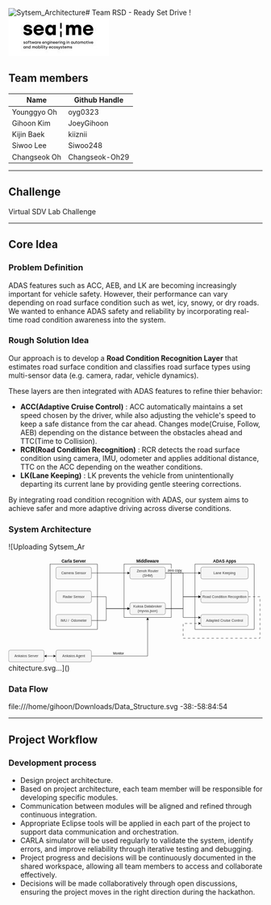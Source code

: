 ![Sytsem_Architecture](https://github.com/user-attachments/assets/0788eb1a-3d6e-4457-b8d1-f3be7b4571ac)# Team RSD - Ready Set Drive !
![SEA:ME](images/seame_oer_logo.jpeg)

## Team members
|Name|Github Handle|
|------|------|
|Younggyo Oh|oyg0323|
|Gihoon Kim| JoeyGihoon|
|Kijin Baek| kiiznii|
|Siwoo Lee|Siwoo248|
|Changseok Oh|Changseok-Oh29|


---
## Challenge
Virtual SDV Lab Challenge

---
## Core Idea
### Problem Definition
ADAS features such as ACC, AEB, and LK are becoming increasingly important for vehicle safety. However, their performance can vary depending on road surface condition such as wet, icy, snowy, or dry roads. We wanted to enhance ADAS safety and reliability by incorporating real-time road condition awareness into the system.

### Rough Solution Idea
Our approach is to develop a **Road Condition Recognition Layer** that estimates road surface condition and classifies road surface types using multi-sensor data (e.g. camera, radar, vehicle dynamics).

These layers are then integrated with ADAS features to refine thier behavior:
- **ACC(Adaptive Cruise Control)** : ACC automatically maintains a set speed chosen by the driver, while also adjusting the vehicle's speed to keep a safe distance from the car ahead. Changes mode(Cruise, Follow, AEB) depending on the distance between the obstacles ahead and TTC(Time to Collision).
- **RCR(Road Condition Recognition)** : RCR detects the road surface condition using camera, IMU, odometer and applies additional distance, TTC on the ACC depending on the weather conditions.
- **LK(Lane Keeping)** : LK prevents the vehicle from unintentionally departing its current lane by providing gentle steering corrections.

By integrating road condition recognition with ADAS, our system aims to achieve safer and more adaptive driving across diverse conditions.

### System Architecture
![Uploading Sytsem_Ar<?xml version="1.0" encoding="UTF-8"?>
<!-- Do not edit this file with editors other than draw.io -->
<!DOCTYPE svg PUBLIC "-//W3C//DTD SVG 1.1//EN" "http://www.w3.org/Graphics/SVG/1.1/DTD/svg11.dtd">
<svg xmlns="http://www.w3.org/2000/svg" style="background: transparent; background-color: transparent; color-scheme: light dark;" xmlns:xlink="http://www.w3.org/1999/xlink" version="1.1" width="859px" height="351px" viewBox="-0.5 -0.5 859 351" content="&lt;mxfile host=&quot;app.diagrams.net&quot; agent=&quot;Mozilla/5.0 (X11; Linux x86_64) AppleWebKit/537.36 (KHTML, like Gecko) Chrome/139.0.0.0 Safari/537.36&quot; version=&quot;28.2.5&quot;&gt;&#10;  &lt;diagram name=&quot;Page-1&quot; id=&quot;brMdIRQfD0eSI7Y_HNgM&quot;&gt;&#10;    &lt;mxGraphModel dx=&quot;1356&quot; dy=&quot;761&quot; grid=&quot;1&quot; gridSize=&quot;10&quot; guides=&quot;1&quot; tooltips=&quot;1&quot; connect=&quot;1&quot; arrows=&quot;1&quot; fold=&quot;1&quot; page=&quot;1&quot; pageScale=&quot;1&quot; pageWidth=&quot;850&quot; pageHeight=&quot;1100&quot; math=&quot;0&quot; shadow=&quot;0&quot;&gt;&#10;      &lt;root&gt;&#10;        &lt;mxCell id=&quot;0&quot; /&gt;&#10;        &lt;mxCell id=&quot;1&quot; parent=&quot;0&quot; /&gt;&#10;        &lt;mxCell id=&quot;gcOnlxUUiXvJfVcplaEF-42&quot; style=&quot;edgeStyle=orthogonalEdgeStyle;rounded=0;orthogonalLoop=1;jettySize=auto;html=1;exitX=1;exitY=0.5;exitDx=0;exitDy=0;entryX=0.5;entryY=1;entryDx=0;entryDy=0;&quot; parent=&quot;1&quot; source=&quot;gcOnlxUUiXvJfVcplaEF-1&quot; target=&quot;gcOnlxUUiXvJfVcplaEF-15&quot; edge=&quot;1&quot;&gt;&#10;          &lt;mxGeometry relative=&quot;1&quot; as=&quot;geometry&quot; /&gt;&#10;        &lt;/mxCell&gt;&#10;        &lt;mxCell id=&quot;gcOnlxUUiXvJfVcplaEF-43&quot; value=&quot;Monitor&quot; style=&quot;edgeLabel;html=1;align=center;verticalAlign=middle;resizable=0;points=[];&quot; parent=&quot;gcOnlxUUiXvJfVcplaEF-42&quot; vertex=&quot;1&quot; connectable=&quot;0&quot;&gt;&#10;          &lt;mxGeometry x=&quot;-0.4562&quot; y=&quot;-2&quot; relative=&quot;1&quot; as=&quot;geometry&quot;&gt;&#10;            &lt;mxPoint x=&quot;3&quot; y=&quot;-12&quot; as=&quot;offset&quot; /&gt;&#10;          &lt;/mxGeometry&gt;&#10;        &lt;/mxCell&gt;&#10;        &lt;mxCell id=&quot;gcOnlxUUiXvJfVcplaEF-1&quot; value=&quot;Ankaios Agent&quot; style=&quot;rounded=1;whiteSpace=wrap;html=1;fillColor=#f5f5f5;fontColor=#333333;strokeColor=#666666;&quot; parent=&quot;1&quot; vertex=&quot;1&quot;&gt;&#10;          &lt;mxGeometry x=&quot;240&quot; y=&quot;440&quot; width=&quot;120&quot; height=&quot;40&quot; as=&quot;geometry&quot; /&gt;&#10;        &lt;/mxCell&gt;&#10;        &lt;mxCell id=&quot;gcOnlxUUiXvJfVcplaEF-3&quot; value=&quot;&quot; style=&quot;edgeStyle=orthogonalEdgeStyle;rounded=0;orthogonalLoop=1;jettySize=auto;html=1;startArrow=classic;startFill=1;&quot; parent=&quot;1&quot; source=&quot;gcOnlxUUiXvJfVcplaEF-2&quot; target=&quot;gcOnlxUUiXvJfVcplaEF-1&quot; edge=&quot;1&quot;&gt;&#10;          &lt;mxGeometry relative=&quot;1&quot; as=&quot;geometry&quot; /&gt;&#10;        &lt;/mxCell&gt;&#10;        &lt;mxCell id=&quot;gcOnlxUUiXvJfVcplaEF-2&quot; value=&quot;Ankaios Server&quot; style=&quot;rounded=1;whiteSpace=wrap;html=1;fillColor=#f5f5f5;fontColor=#333333;strokeColor=#666666;&quot; parent=&quot;1&quot; vertex=&quot;1&quot;&gt;&#10;          &lt;mxGeometry x=&quot;80&quot; y=&quot;440&quot; width=&quot;120&quot; height=&quot;40&quot; as=&quot;geometry&quot; /&gt;&#10;        &lt;/mxCell&gt;&#10;        &lt;mxCell id=&quot;gcOnlxUUiXvJfVcplaEF-15&quot; value=&quot;&quot; style=&quot;rounded=0;whiteSpace=wrap;html=1;fillColor=none;&quot; parent=&quot;1&quot; vertex=&quot;1&quot;&gt;&#10;          &lt;mxGeometry x=&quot;470&quot; y=&quot;150&quot; width=&quot;160&quot; height=&quot;180&quot; as=&quot;geometry&quot; /&gt;&#10;        &lt;/mxCell&gt;&#10;        &lt;mxCell id=&quot;gcOnlxUUiXvJfVcplaEF-17&quot; value=&quot;&quot; style=&quot;edgeStyle=orthogonalEdgeStyle;rounded=0;orthogonalLoop=1;jettySize=auto;html=1;&quot; parent=&quot;1&quot; source=&quot;gcOnlxUUiXvJfVcplaEF-5&quot; target=&quot;gcOnlxUUiXvJfVcplaEF-12&quot; edge=&quot;1&quot;&gt;&#10;          &lt;mxGeometry relative=&quot;1&quot; as=&quot;geometry&quot; /&gt;&#10;        &lt;/mxCell&gt;&#10;        &lt;mxCell id=&quot;gcOnlxUUiXvJfVcplaEF-8&quot; value=&quot;&amp;lt;font style=&amp;quot;font-size: 14px;&amp;quot;&amp;gt;&amp;lt;b&amp;gt;Carla Server&amp;lt;/b&amp;gt;&amp;lt;/font&amp;gt;&quot; style=&quot;text;html=1;align=center;verticalAlign=middle;whiteSpace=wrap;rounded=0;container=0;&quot; parent=&quot;1&quot; vertex=&quot;1&quot;&gt;&#10;          &lt;mxGeometry x=&quot;220&quot; y=&quot;130&quot; width=&quot;160&quot; height=&quot;20&quot; as=&quot;geometry&quot; /&gt;&#10;        &lt;/mxCell&gt;&#10;        &lt;mxCell id=&quot;gcOnlxUUiXvJfVcplaEF-7&quot; value=&quot;&quot; style=&quot;rounded=0;whiteSpace=wrap;html=1;fillColor=none;&quot; parent=&quot;1&quot; vertex=&quot;1&quot;&gt;&#10;          &lt;mxGeometry x=&quot;220&quot; y=&quot;150&quot; width=&quot;160&quot; height=&quot;220&quot; as=&quot;geometry&quot; /&gt;&#10;        &lt;/mxCell&gt;&#10;        &lt;mxCell id=&quot;gcOnlxUUiXvJfVcplaEF-29&quot; value=&quot;&quot; style=&quot;edgeStyle=orthogonalEdgeStyle;rounded=0;orthogonalLoop=1;jettySize=auto;html=1;&quot; parent=&quot;1&quot; source=&quot;gcOnlxUUiXvJfVcplaEF-4&quot; target=&quot;gcOnlxUUiXvJfVcplaEF-13&quot; edge=&quot;1&quot;&gt;&#10;          &lt;mxGeometry relative=&quot;1&quot; as=&quot;geometry&quot;&gt;&#10;            &lt;Array as=&quot;points&quot;&gt;&#10;              &lt;mxPoint x=&quot;410&quot; y=&quot;260&quot; /&gt;&#10;              &lt;mxPoint x=&quot;410&quot; y=&quot;300&quot; /&gt;&#10;            &lt;/Array&gt;&#10;          &lt;/mxGeometry&gt;&#10;        &lt;/mxCell&gt;&#10;        &lt;mxCell id=&quot;gcOnlxUUiXvJfVcplaEF-4&quot; value=&quot;Radar Sensor&quot; style=&quot;rounded=1;whiteSpace=wrap;html=1;container=0;fillColor=#f5f5f5;fontColor=#333333;strokeColor=#666666;&quot; parent=&quot;1&quot; vertex=&quot;1&quot;&gt;&#10;          &lt;mxGeometry x=&quot;240&quot; y=&quot;240&quot; width=&quot;120&quot; height=&quot;40&quot; as=&quot;geometry&quot; /&gt;&#10;        &lt;/mxCell&gt;&#10;        &lt;mxCell id=&quot;gcOnlxUUiXvJfVcplaEF-5&quot; value=&quot;Camera Sensor&quot; style=&quot;rounded=1;whiteSpace=wrap;html=1;container=0;fillColor=#f5f5f5;fontColor=#333333;strokeColor=#666666;&quot; parent=&quot;1&quot; vertex=&quot;1&quot;&gt;&#10;          &lt;mxGeometry x=&quot;240&quot; y=&quot;160&quot; width=&quot;120&quot; height=&quot;40&quot; as=&quot;geometry&quot; /&gt;&#10;        &lt;/mxCell&gt;&#10;        &lt;mxCell id=&quot;gcOnlxUUiXvJfVcplaEF-28&quot; style=&quot;edgeStyle=orthogonalEdgeStyle;rounded=0;orthogonalLoop=1;jettySize=auto;html=1;exitX=1;exitY=0.5;exitDx=0;exitDy=0;entryX=0;entryY=0.5;entryDx=0;entryDy=0;&quot; parent=&quot;1&quot; source=&quot;gcOnlxUUiXvJfVcplaEF-6&quot; target=&quot;gcOnlxUUiXvJfVcplaEF-13&quot; edge=&quot;1&quot;&gt;&#10;          &lt;mxGeometry relative=&quot;1&quot; as=&quot;geometry&quot;&gt;&#10;            &lt;Array as=&quot;points&quot;&gt;&#10;              &lt;mxPoint x=&quot;410&quot; y=&quot;340&quot; /&gt;&#10;              &lt;mxPoint x=&quot;410&quot; y=&quot;300&quot; /&gt;&#10;            &lt;/Array&gt;&#10;          &lt;/mxGeometry&gt;&#10;        &lt;/mxCell&gt;&#10;        &lt;mxCell id=&quot;gcOnlxUUiXvJfVcplaEF-6&quot; value=&quot;IMU /&amp;amp;nbsp; Odometer&quot; style=&quot;rounded=1;whiteSpace=wrap;html=1;container=0;fillColor=#f5f5f5;fontColor=#333333;strokeColor=#666666;&quot; parent=&quot;1&quot; vertex=&quot;1&quot;&gt;&#10;          &lt;mxGeometry x=&quot;240&quot; y=&quot;320&quot; width=&quot;120&quot; height=&quot;40&quot; as=&quot;geometry&quot; /&gt;&#10;        &lt;/mxCell&gt;&#10;        &lt;mxCell id=&quot;gcOnlxUUiXvJfVcplaEF-35&quot; style=&quot;edgeStyle=orthogonalEdgeStyle;rounded=0;orthogonalLoop=1;jettySize=auto;html=1;entryX=0;entryY=0.5;entryDx=0;entryDy=0;&quot; parent=&quot;1&quot; source=&quot;gcOnlxUUiXvJfVcplaEF-12&quot; target=&quot;gcOnlxUUiXvJfVcplaEF-33&quot; edge=&quot;1&quot;&gt;&#10;          &lt;mxGeometry relative=&quot;1&quot; as=&quot;geometry&quot; /&gt;&#10;        &lt;/mxCell&gt;&#10;        &lt;mxCell id=&quot;gcOnlxUUiXvJfVcplaEF-36&quot; style=&quot;edgeStyle=orthogonalEdgeStyle;rounded=0;orthogonalLoop=1;jettySize=auto;html=1;exitX=1;exitY=0.5;exitDx=0;exitDy=0;entryX=0;entryY=0.5;entryDx=0;entryDy=0;&quot; parent=&quot;1&quot; source=&quot;gcOnlxUUiXvJfVcplaEF-12&quot; target=&quot;gcOnlxUUiXvJfVcplaEF-34&quot; edge=&quot;1&quot;&gt;&#10;          &lt;mxGeometry relative=&quot;1&quot; as=&quot;geometry&quot; /&gt;&#10;        &lt;/mxCell&gt;&#10;        &lt;mxCell id=&quot;gcOnlxUUiXvJfVcplaEF-39&quot; value=&quot;zero copy&quot; style=&quot;edgeLabel;html=1;align=center;verticalAlign=middle;resizable=0;points=[];&quot; parent=&quot;gcOnlxUUiXvJfVcplaEF-36&quot; vertex=&quot;1&quot; connectable=&quot;0&quot;&gt;&#10;          &lt;mxGeometry x=&quot;-0.55&quot; relative=&quot;1&quot; as=&quot;geometry&quot;&gt;&#10;            &lt;mxPoint x=&quot;-15&quot; y=&quot;-10&quot; as=&quot;offset&quot; /&gt;&#10;          &lt;/mxGeometry&gt;&#10;        &lt;/mxCell&gt;&#10;        &lt;mxCell id=&quot;gcOnlxUUiXvJfVcplaEF-12&quot; value=&quot;Zenoh Router&amp;lt;div&amp;gt;(SHM)&amp;lt;/div&amp;gt;&quot; style=&quot;rounded=1;whiteSpace=wrap;html=1;container=0;fillColor=#f5f5f5;fontColor=#333333;strokeColor=#666666;&quot; parent=&quot;1&quot; vertex=&quot;1&quot;&gt;&#10;          &lt;mxGeometry x=&quot;490&quot; y=&quot;160&quot; width=&quot;120&quot; height=&quot;40&quot; as=&quot;geometry&quot; /&gt;&#10;        &lt;/mxCell&gt;&#10;        &lt;mxCell id=&quot;gcOnlxUUiXvJfVcplaEF-37&quot; style=&quot;edgeStyle=orthogonalEdgeStyle;rounded=0;orthogonalLoop=1;jettySize=auto;html=1;exitX=1;exitY=0.5;exitDx=0;exitDy=0;&quot; parent=&quot;1&quot; source=&quot;gcOnlxUUiXvJfVcplaEF-13&quot; edge=&quot;1&quot;&gt;&#10;          &lt;mxGeometry relative=&quot;1&quot; as=&quot;geometry&quot;&gt;&#10;            &lt;mxPoint x=&quot;730&quot; y=&quot;330&quot; as=&quot;targetPoint&quot; /&gt;&#10;            &lt;Array as=&quot;points&quot;&gt;&#10;              &lt;mxPoint x=&quot;670&quot; y=&quot;300&quot; /&gt;&#10;              &lt;mxPoint x=&quot;670&quot; y=&quot;330&quot; /&gt;&#10;              &lt;mxPoint x=&quot;730&quot; y=&quot;330&quot; /&gt;&#10;            &lt;/Array&gt;&#10;          &lt;/mxGeometry&gt;&#10;        &lt;/mxCell&gt;&#10;        &lt;mxCell id=&quot;gcOnlxUUiXvJfVcplaEF-38&quot; style=&quot;edgeStyle=orthogonalEdgeStyle;rounded=0;orthogonalLoop=1;jettySize=auto;html=1;exitX=1;exitY=0.5;exitDx=0;exitDy=0;entryX=0;entryY=0.5;entryDx=0;entryDy=0;&quot; parent=&quot;1&quot; source=&quot;gcOnlxUUiXvJfVcplaEF-13&quot; target=&quot;gcOnlxUUiXvJfVcplaEF-34&quot; edge=&quot;1&quot;&gt;&#10;          &lt;mxGeometry relative=&quot;1&quot; as=&quot;geometry&quot; /&gt;&#10;        &lt;/mxCell&gt;&#10;        &lt;mxCell id=&quot;gcOnlxUUiXvJfVcplaEF-13&quot; value=&quot;Kuksa Databroker&amp;lt;div&amp;gt;(myvss.json)&amp;lt;/div&amp;gt;&quot; style=&quot;rounded=1;whiteSpace=wrap;html=1;container=0;fillColor=#f5f5f5;fontColor=#333333;strokeColor=#666666;&quot; parent=&quot;1&quot; vertex=&quot;1&quot;&gt;&#10;          &lt;mxGeometry x=&quot;490&quot; y=&quot;280&quot; width=&quot;120&quot; height=&quot;40&quot; as=&quot;geometry&quot; /&gt;&#10;        &lt;/mxCell&gt;&#10;        &lt;mxCell id=&quot;gcOnlxUUiXvJfVcplaEF-16&quot; value=&quot;&amp;lt;font style=&amp;quot;font-size: 14px;&amp;quot;&amp;gt;&amp;lt;b&amp;gt;Middleware&amp;lt;/b&amp;gt;&amp;lt;/font&amp;gt;&quot; style=&quot;text;html=1;align=center;verticalAlign=middle;whiteSpace=wrap;rounded=0;container=0;&quot; parent=&quot;1&quot; vertex=&quot;1&quot;&gt;&#10;          &lt;mxGeometry x=&quot;470&quot; y=&quot;130&quot; width=&quot;160&quot; height=&quot;20&quot; as=&quot;geometry&quot; /&gt;&#10;        &lt;/mxCell&gt;&#10;        &lt;mxCell id=&quot;gcOnlxUUiXvJfVcplaEF-31&quot; value=&quot;Adapted Cruise Control&quot; style=&quot;rounded=1;whiteSpace=wrap;html=1;container=0;fillColor=#f5f5f5;fontColor=#333333;strokeColor=#666666;&quot; parent=&quot;1&quot; vertex=&quot;1&quot;&gt;&#10;          &lt;mxGeometry x=&quot;730&quot; y=&quot;320&quot; width=&quot;160&quot; height=&quot;40&quot; as=&quot;geometry&quot; /&gt;&#10;        &lt;/mxCell&gt;&#10;        &lt;mxCell id=&quot;gcOnlxUUiXvJfVcplaEF-33&quot; value=&quot;Lane Keeping&quot; style=&quot;rounded=1;whiteSpace=wrap;html=1;container=0;fillColor=#f5f5f5;fontColor=#333333;strokeColor=#666666;&quot; parent=&quot;1&quot; vertex=&quot;1&quot;&gt;&#10;          &lt;mxGeometry x=&quot;730&quot; y=&quot;160&quot; width=&quot;160&quot; height=&quot;40&quot; as=&quot;geometry&quot; /&gt;&#10;        &lt;/mxCell&gt;&#10;        &lt;mxCell id=&quot;gcOnlxUUiXvJfVcplaEF-48&quot; style=&quot;edgeStyle=orthogonalEdgeStyle;rounded=0;orthogonalLoop=1;jettySize=auto;html=1;exitX=1;exitY=0.5;exitDx=0;exitDy=0;entryX=0;entryY=0.75;entryDx=0;entryDy=0;dashed=1;dashPattern=8 8;&quot; parent=&quot;1&quot; source=&quot;gcOnlxUUiXvJfVcplaEF-34&quot; target=&quot;gcOnlxUUiXvJfVcplaEF-31&quot; edge=&quot;1&quot;&gt;&#10;          &lt;mxGeometry relative=&quot;1&quot; as=&quot;geometry&quot;&gt;&#10;            &lt;Array as=&quot;points&quot;&gt;&#10;              &lt;mxPoint x=&quot;930&quot; y=&quot;260&quot; /&gt;&#10;              &lt;mxPoint x=&quot;930&quot; y=&quot;400&quot; /&gt;&#10;              &lt;mxPoint x=&quot;670&quot; y=&quot;400&quot; /&gt;&#10;              &lt;mxPoint x=&quot;670&quot; y=&quot;350&quot; /&gt;&#10;            &lt;/Array&gt;&#10;          &lt;/mxGeometry&gt;&#10;        &lt;/mxCell&gt;&#10;        &lt;mxCell id=&quot;gcOnlxUUiXvJfVcplaEF-34&quot; value=&quot;Road Condition Recognition&quot; style=&quot;rounded=1;whiteSpace=wrap;html=1;container=0;fillColor=#f5f5f5;fontColor=#333333;strokeColor=#666666;&quot; parent=&quot;1&quot; vertex=&quot;1&quot;&gt;&#10;          &lt;mxGeometry x=&quot;730&quot; y=&quot;240&quot; width=&quot;160&quot; height=&quot;40&quot; as=&quot;geometry&quot; /&gt;&#10;        &lt;/mxCell&gt;&#10;        &lt;mxCell id=&quot;gcOnlxUUiXvJfVcplaEF-44&quot; value=&quot;&quot; style=&quot;rounded=0;whiteSpace=wrap;html=1;fillColor=none;&quot; parent=&quot;1&quot; vertex=&quot;1&quot;&gt;&#10;          &lt;mxGeometry x=&quot;710&quot; y=&quot;150&quot; width=&quot;200&quot; height=&quot;220&quot; as=&quot;geometry&quot; /&gt;&#10;        &lt;/mxCell&gt;&#10;        &lt;mxCell id=&quot;gcOnlxUUiXvJfVcplaEF-45&quot; value=&quot;&amp;lt;font style=&amp;quot;font-size: 14px;&amp;quot;&amp;gt;&amp;lt;b&amp;gt;ADAS Apps&amp;lt;/b&amp;gt;&amp;lt;/font&amp;gt;&quot; style=&quot;text;html=1;align=center;verticalAlign=middle;whiteSpace=wrap;rounded=0;container=0;&quot; parent=&quot;1&quot; vertex=&quot;1&quot;&gt;&#10;          &lt;mxGeometry x=&quot;710&quot; y=&quot;130&quot; width=&quot;200&quot; height=&quot;20&quot; as=&quot;geometry&quot; /&gt;&#10;        &lt;/mxCell&gt;&#10;      &lt;/root&gt;&#10;    &lt;/mxGraphModel&gt;&#10;  &lt;/diagram&gt;&#10;&lt;/mxfile&gt;&#10;"><defs/><g><g data-cell-id="0"><g data-cell-id="1"><g data-cell-id="gcOnlxUUiXvJfVcplaEF-42"><g><path d="M 280 330 L 470 330 L 470 206.37" fill="none" stroke="#000000" stroke-miterlimit="10" pointer-events="stroke" style="stroke: light-dark(rgb(0, 0, 0), rgb(255, 255, 255));"/><path d="M 470 201.12 L 473.5 208.12 L 470 206.37 L 466.5 208.12 Z" fill="#000000" stroke="#000000" stroke-miterlimit="10" pointer-events="all" style="fill: light-dark(rgb(0, 0, 0), rgb(255, 255, 255)); stroke: light-dark(rgb(0, 0, 0), rgb(255, 255, 255));"/></g><g data-cell-id="gcOnlxUUiXvJfVcplaEF-43"><g><g><switch><foreignObject style="overflow: visible; text-align: left;" pointer-events="none" width="100%" height="100%" requiredFeatures="http://www.w3.org/TR/SVG11/feature#Extensibility"><div xmlns="http://www.w3.org/1999/xhtml" style="display: flex; align-items: unsafe center; justify-content: unsafe center; width: 1px; height: 1px; padding-top: 321px; margin-left: 371px;"><div style="box-sizing: border-box; font-size: 0; text-align: center; color: #000000; background-color: #ffffff; "><div style="display: inline-block; font-size: 11px; font-family: Helvetica; color: light-dark(#000000, #ffffff); line-height: 1.2; pointer-events: all; background-color: light-dark(#ffffff, var(--ge-dark-color, #121212)); white-space: nowrap; ">Monitor</div></div></div></foreignObject><text x="371" y="324" fill="light-dark(#000000, #ffffff)" font-family="Helvetica" font-size="11px" text-anchor="middle">Monitor</text></switch></g></g></g></g><g data-cell-id="gcOnlxUUiXvJfVcplaEF-1"><g><rect x="160" y="310" width="120" height="40" rx="6" ry="6" fill="#f5f5f5" stroke="#666666" pointer-events="all" style="fill: light-dark(rgb(245, 245, 245), rgb(26, 26, 26)); stroke: light-dark(rgb(102, 102, 102), rgb(149, 149, 149));"/></g><g><g><switch><foreignObject style="overflow: visible; text-align: left;" pointer-events="none" width="100%" height="100%" requiredFeatures="http://www.w3.org/TR/SVG11/feature#Extensibility"><div xmlns="http://www.w3.org/1999/xhtml" style="display: flex; align-items: unsafe center; justify-content: unsafe center; width: 118px; height: 1px; padding-top: 330px; margin-left: 161px;"><div style="box-sizing: border-box; font-size: 0; text-align: center; color: #333333; "><div style="display: inline-block; font-size: 12px; font-family: Helvetica; color: light-dark(#333333, #c1c1c1); line-height: 1.2; pointer-events: all; white-space: normal; word-wrap: normal; ">Ankaios Agent</div></div></div></foreignObject><text x="220" y="334" fill="#333333" font-family="Helvetica" font-size="12px" text-anchor="middle">Ankaios Agent</text></switch></g></g></g><g data-cell-id="gcOnlxUUiXvJfVcplaEF-3"><g><path d="M 126.37 330 L 153.63 330" fill="none" stroke="#000000" stroke-miterlimit="10" pointer-events="stroke" style="stroke: light-dark(rgb(0, 0, 0), rgb(255, 255, 255));"/><path d="M 121.12 330 L 128.12 326.5 L 126.37 330 L 128.12 333.5 Z" fill="#000000" stroke="#000000" stroke-miterlimit="10" pointer-events="all" style="fill: light-dark(rgb(0, 0, 0), rgb(255, 255, 255)); stroke: light-dark(rgb(0, 0, 0), rgb(255, 255, 255));"/><path d="M 158.88 330 L 151.88 333.5 L 153.63 330 L 151.88 326.5 Z" fill="#000000" stroke="#000000" stroke-miterlimit="10" pointer-events="all" style="fill: light-dark(rgb(0, 0, 0), rgb(255, 255, 255)); stroke: light-dark(rgb(0, 0, 0), rgb(255, 255, 255));"/></g></g><g data-cell-id="gcOnlxUUiXvJfVcplaEF-2"><g><rect x="0" y="310" width="120" height="40" rx="6" ry="6" fill="#f5f5f5" stroke="#666666" pointer-events="all" style="fill: light-dark(rgb(245, 245, 245), rgb(26, 26, 26)); stroke: light-dark(rgb(102, 102, 102), rgb(149, 149, 149));"/></g><g><g><switch><foreignObject style="overflow: visible; text-align: left;" pointer-events="none" width="100%" height="100%" requiredFeatures="http://www.w3.org/TR/SVG11/feature#Extensibility"><div xmlns="http://www.w3.org/1999/xhtml" style="display: flex; align-items: unsafe center; justify-content: unsafe center; width: 118px; height: 1px; padding-top: 330px; margin-left: 1px;"><div style="box-sizing: border-box; font-size: 0; text-align: center; color: #333333; "><div style="display: inline-block; font-size: 12px; font-family: Helvetica; color: light-dark(#333333, #c1c1c1); line-height: 1.2; pointer-events: all; white-space: normal; word-wrap: normal; ">Ankaios Server</div></div></div></foreignObject><text x="60" y="334" fill="#333333" font-family="Helvetica" font-size="12px" text-anchor="middle">Ankaios Server</text></switch></g></g></g><g data-cell-id="gcOnlxUUiXvJfVcplaEF-15"><g><rect x="390" y="20" width="160" height="180" fill="none" stroke="#000000" pointer-events="all" style="stroke: light-dark(rgb(0, 0, 0), rgb(255, 255, 255));"/></g></g><g data-cell-id="gcOnlxUUiXvJfVcplaEF-17"><g><path d="M 280 50 L 403.63 50" fill="none" stroke="#000000" stroke-miterlimit="10" pointer-events="stroke" style="stroke: light-dark(rgb(0, 0, 0), rgb(255, 255, 255));"/><path d="M 408.88 50 L 401.88 53.5 L 403.63 50 L 401.88 46.5 Z" fill="#000000" stroke="#000000" stroke-miterlimit="10" pointer-events="all" style="fill: light-dark(rgb(0, 0, 0), rgb(255, 255, 255)); stroke: light-dark(rgb(0, 0, 0), rgb(255, 255, 255));"/></g></g><g data-cell-id="gcOnlxUUiXvJfVcplaEF-8"><g><rect x="140" y="0" width="160" height="20" fill="none" stroke="none" pointer-events="all"/></g><g><g><switch><foreignObject style="overflow: visible; text-align: left;" pointer-events="none" width="100%" height="100%" requiredFeatures="http://www.w3.org/TR/SVG11/feature#Extensibility"><div xmlns="http://www.w3.org/1999/xhtml" style="display: flex; align-items: unsafe center; justify-content: unsafe center; width: 158px; height: 1px; padding-top: 10px; margin-left: 141px;"><div style="box-sizing: border-box; font-size: 0; text-align: center; color: #000000; "><div style="display: inline-block; font-size: 12px; font-family: Helvetica; color: light-dark(#000000, #ffffff); line-height: 1.2; pointer-events: all; white-space: normal; word-wrap: normal; "><font style="font-size: 14px;"><b>Carla Server</b></font></div></div></div></foreignObject><text x="220" y="14" fill="light-dark(#000000, #ffffff)" font-family="Helvetica" font-size="12px" text-anchor="middle">Carla Server</text></switch></g></g></g><g data-cell-id="gcOnlxUUiXvJfVcplaEF-7"><g><rect x="140" y="20" width="160" height="220" fill="none" stroke="#000000" pointer-events="all" style="stroke: light-dark(rgb(0, 0, 0), rgb(255, 255, 255));"/></g></g><g data-cell-id="gcOnlxUUiXvJfVcplaEF-29"><g><path d="M 280 130 L 330 130 L 330 170 L 403.63 170" fill="none" stroke="#000000" stroke-miterlimit="10" pointer-events="stroke" style="stroke: light-dark(rgb(0, 0, 0), rgb(255, 255, 255));"/><path d="M 408.88 170 L 401.88 173.5 L 403.63 170 L 401.88 166.5 Z" fill="#000000" stroke="#000000" stroke-miterlimit="10" pointer-events="all" style="fill: light-dark(rgb(0, 0, 0), rgb(255, 255, 255)); stroke: light-dark(rgb(0, 0, 0), rgb(255, 255, 255));"/></g></g><g data-cell-id="gcOnlxUUiXvJfVcplaEF-4"><g><rect x="160" y="110" width="120" height="40" rx="6" ry="6" fill="#f5f5f5" stroke="#666666" pointer-events="all" style="fill: light-dark(rgb(245, 245, 245), rgb(26, 26, 26)); stroke: light-dark(rgb(102, 102, 102), rgb(149, 149, 149));"/></g><g><g><switch><foreignObject style="overflow: visible; text-align: left;" pointer-events="none" width="100%" height="100%" requiredFeatures="http://www.w3.org/TR/SVG11/feature#Extensibility"><div xmlns="http://www.w3.org/1999/xhtml" style="display: flex; align-items: unsafe center; justify-content: unsafe center; width: 118px; height: 1px; padding-top: 130px; margin-left: 161px;"><div style="box-sizing: border-box; font-size: 0; text-align: center; color: #333333; "><div style="display: inline-block; font-size: 12px; font-family: Helvetica; color: light-dark(#333333, #c1c1c1); line-height: 1.2; pointer-events: all; white-space: normal; word-wrap: normal; ">Radar Sensor</div></div></div></foreignObject><text x="220" y="134" fill="#333333" font-family="Helvetica" font-size="12px" text-anchor="middle">Radar Sensor</text></switch></g></g></g><g data-cell-id="gcOnlxUUiXvJfVcplaEF-5"><g><rect x="160" y="30" width="120" height="40" rx="6" ry="6" fill="#f5f5f5" stroke="#666666" pointer-events="all" style="fill: light-dark(rgb(245, 245, 245), rgb(26, 26, 26)); stroke: light-dark(rgb(102, 102, 102), rgb(149, 149, 149));"/></g><g><g><switch><foreignObject style="overflow: visible; text-align: left;" pointer-events="none" width="100%" height="100%" requiredFeatures="http://www.w3.org/TR/SVG11/feature#Extensibility"><div xmlns="http://www.w3.org/1999/xhtml" style="display: flex; align-items: unsafe center; justify-content: unsafe center; width: 118px; height: 1px; padding-top: 50px; margin-left: 161px;"><div style="box-sizing: border-box; font-size: 0; text-align: center; color: #333333; "><div style="display: inline-block; font-size: 12px; font-family: Helvetica; color: light-dark(#333333, #c1c1c1); line-height: 1.2; pointer-events: all; white-space: normal; word-wrap: normal; ">Camera Sensor</div></div></div></foreignObject><text x="220" y="54" fill="#333333" font-family="Helvetica" font-size="12px" text-anchor="middle">Camera Sensor</text></switch></g></g></g><g data-cell-id="gcOnlxUUiXvJfVcplaEF-28"><g><path d="M 280 210 L 330 210 L 330 170 L 403.63 170" fill="none" stroke="#000000" stroke-miterlimit="10" pointer-events="stroke" style="stroke: light-dark(rgb(0, 0, 0), rgb(255, 255, 255));"/><path d="M 408.88 170 L 401.88 173.5 L 403.63 170 L 401.88 166.5 Z" fill="#000000" stroke="#000000" stroke-miterlimit="10" pointer-events="all" style="fill: light-dark(rgb(0, 0, 0), rgb(255, 255, 255)); stroke: light-dark(rgb(0, 0, 0), rgb(255, 255, 255));"/></g></g><g data-cell-id="gcOnlxUUiXvJfVcplaEF-6"><g><rect x="160" y="190" width="120" height="40" rx="6" ry="6" fill="#f5f5f5" stroke="#666666" pointer-events="all" style="fill: light-dark(rgb(245, 245, 245), rgb(26, 26, 26)); stroke: light-dark(rgb(102, 102, 102), rgb(149, 149, 149));"/></g><g><g><switch><foreignObject style="overflow: visible; text-align: left;" pointer-events="none" width="100%" height="100%" requiredFeatures="http://www.w3.org/TR/SVG11/feature#Extensibility"><div xmlns="http://www.w3.org/1999/xhtml" style="display: flex; align-items: unsafe center; justify-content: unsafe center; width: 118px; height: 1px; padding-top: 210px; margin-left: 161px;"><div style="box-sizing: border-box; font-size: 0; text-align: center; color: #333333; "><div style="display: inline-block; font-size: 12px; font-family: Helvetica; color: light-dark(#333333, #c1c1c1); line-height: 1.2; pointer-events: all; white-space: normal; word-wrap: normal; ">IMU /  Odometer</div></div></div></foreignObject><text x="220" y="214" fill="#333333" font-family="Helvetica" font-size="12px" text-anchor="middle">IMU /  Odometer</text></switch></g></g></g><g data-cell-id="gcOnlxUUiXvJfVcplaEF-35"><g><path d="M 530 50 L 643.63 50" fill="none" stroke="#000000" stroke-miterlimit="10" pointer-events="stroke" style="stroke: light-dark(rgb(0, 0, 0), rgb(255, 255, 255));"/><path d="M 648.88 50 L 641.88 53.5 L 643.63 50 L 641.88 46.5 Z" fill="#000000" stroke="#000000" stroke-miterlimit="10" pointer-events="all" style="fill: light-dark(rgb(0, 0, 0), rgb(255, 255, 255)); stroke: light-dark(rgb(0, 0, 0), rgb(255, 255, 255));"/></g></g><g data-cell-id="gcOnlxUUiXvJfVcplaEF-36"><g><path d="M 530 50 L 590 50 L 590 130 L 643.63 130" fill="none" stroke="#000000" stroke-miterlimit="10" pointer-events="stroke" style="stroke: light-dark(rgb(0, 0, 0), rgb(255, 255, 255));"/><path d="M 648.88 130 L 641.88 133.5 L 643.63 130 L 641.88 126.5 Z" fill="#000000" stroke="#000000" stroke-miterlimit="10" pointer-events="all" style="fill: light-dark(rgb(0, 0, 0), rgb(255, 255, 255)); stroke: light-dark(rgb(0, 0, 0), rgb(255, 255, 255));"/></g><g data-cell-id="gcOnlxUUiXvJfVcplaEF-39"><g><g><switch><foreignObject style="overflow: visible; text-align: left;" pointer-events="none" width="100%" height="100%" requiredFeatures="http://www.w3.org/TR/SVG11/feature#Extensibility"><div xmlns="http://www.w3.org/1999/xhtml" style="display: flex; align-items: unsafe center; justify-content: unsafe center; width: 1px; height: 1px; padding-top: 41px; margin-left: 561px;"><div style="box-sizing: border-box; font-size: 0; text-align: center; color: #000000; background-color: #ffffff; "><div style="display: inline-block; font-size: 11px; font-family: Helvetica; color: light-dark(#000000, #ffffff); line-height: 1.2; pointer-events: all; background-color: light-dark(#ffffff, var(--ge-dark-color, #121212)); white-space: nowrap; ">zero copy</div></div></div></foreignObject><text x="561" y="44" fill="light-dark(#000000, #ffffff)" font-family="Helvetica" font-size="11px" text-anchor="middle">zero copy</text></switch></g></g></g></g><g data-cell-id="gcOnlxUUiXvJfVcplaEF-12"><g><rect x="410" y="30" width="120" height="40" rx="6" ry="6" fill="#f5f5f5" stroke="#666666" pointer-events="all" style="fill: light-dark(rgb(245, 245, 245), rgb(26, 26, 26)); stroke: light-dark(rgb(102, 102, 102), rgb(149, 149, 149));"/></g><g><g><switch><foreignObject style="overflow: visible; text-align: left;" pointer-events="none" width="100%" height="100%" requiredFeatures="http://www.w3.org/TR/SVG11/feature#Extensibility"><div xmlns="http://www.w3.org/1999/xhtml" style="display: flex; align-items: unsafe center; justify-content: unsafe center; width: 118px; height: 1px; padding-top: 50px; margin-left: 411px;"><div style="box-sizing: border-box; font-size: 0; text-align: center; color: #333333; "><div style="display: inline-block; font-size: 12px; font-family: Helvetica; color: light-dark(#333333, #c1c1c1); line-height: 1.2; pointer-events: all; white-space: normal; word-wrap: normal; ">Zenoh Router<div>(SHM)</div></div></div></div></foreignObject><text x="470" y="54" fill="#333333" font-family="Helvetica" font-size="12px" text-anchor="middle">Zenoh Router...</text></switch></g></g></g><g data-cell-id="gcOnlxUUiXvJfVcplaEF-37"><g><path d="M 530 170 L 590 170 L 590 200 L 643.63 200" fill="none" stroke="#000000" stroke-miterlimit="10" pointer-events="stroke" style="stroke: light-dark(rgb(0, 0, 0), rgb(255, 255, 255));"/><path d="M 648.88 200 L 641.88 203.5 L 643.63 200 L 641.88 196.5 Z" fill="#000000" stroke="#000000" stroke-miterlimit="10" pointer-events="all" style="fill: light-dark(rgb(0, 0, 0), rgb(255, 255, 255)); stroke: light-dark(rgb(0, 0, 0), rgb(255, 255, 255));"/></g></g><g data-cell-id="gcOnlxUUiXvJfVcplaEF-38"><g><path d="M 530 170 L 590 170 L 590 130 L 643.63 130" fill="none" stroke="#000000" stroke-miterlimit="10" pointer-events="stroke" style="stroke: light-dark(rgb(0, 0, 0), rgb(255, 255, 255));"/><path d="M 648.88 130 L 641.88 133.5 L 643.63 130 L 641.88 126.5 Z" fill="#000000" stroke="#000000" stroke-miterlimit="10" pointer-events="all" style="fill: light-dark(rgb(0, 0, 0), rgb(255, 255, 255)); stroke: light-dark(rgb(0, 0, 0), rgb(255, 255, 255));"/></g></g><g data-cell-id="gcOnlxUUiXvJfVcplaEF-13"><g><rect x="410" y="150" width="120" height="40" rx="6" ry="6" fill="#f5f5f5" stroke="#666666" pointer-events="all" style="fill: light-dark(rgb(245, 245, 245), rgb(26, 26, 26)); stroke: light-dark(rgb(102, 102, 102), rgb(149, 149, 149));"/></g><g><g><switch><foreignObject style="overflow: visible; text-align: left;" pointer-events="none" width="100%" height="100%" requiredFeatures="http://www.w3.org/TR/SVG11/feature#Extensibility"><div xmlns="http://www.w3.org/1999/xhtml" style="display: flex; align-items: unsafe center; justify-content: unsafe center; width: 118px; height: 1px; padding-top: 170px; margin-left: 411px;"><div style="box-sizing: border-box; font-size: 0; text-align: center; color: #333333; "><div style="display: inline-block; font-size: 12px; font-family: Helvetica; color: light-dark(#333333, #c1c1c1); line-height: 1.2; pointer-events: all; white-space: normal; word-wrap: normal; ">Kuksa Databroker<div>(myvss.json)</div></div></div></div></foreignObject><text x="470" y="174" fill="#333333" font-family="Helvetica" font-size="12px" text-anchor="middle">Kuksa Databroker...</text></switch></g></g></g><g data-cell-id="gcOnlxUUiXvJfVcplaEF-16"><g><rect x="390" y="0" width="160" height="20" fill="none" stroke="none" pointer-events="all"/></g><g><g><switch><foreignObject style="overflow: visible; text-align: left;" pointer-events="none" width="100%" height="100%" requiredFeatures="http://www.w3.org/TR/SVG11/feature#Extensibility"><div xmlns="http://www.w3.org/1999/xhtml" style="display: flex; align-items: unsafe center; justify-content: unsafe center; width: 158px; height: 1px; padding-top: 10px; margin-left: 391px;"><div style="box-sizing: border-box; font-size: 0; text-align: center; color: #000000; "><div style="display: inline-block; font-size: 12px; font-family: Helvetica; color: light-dark(#000000, #ffffff); line-height: 1.2; pointer-events: all; white-space: normal; word-wrap: normal; "><font style="font-size: 14px;"><b>Middleware</b></font></div></div></div></foreignObject><text x="470" y="14" fill="light-dark(#000000, #ffffff)" font-family="Helvetica" font-size="12px" text-anchor="middle">Middleware</text></switch></g></g></g><g data-cell-id="gcOnlxUUiXvJfVcplaEF-31"><g><rect x="650" y="190" width="160" height="40" rx="6" ry="6" fill="#f5f5f5" stroke="#666666" pointer-events="all" style="fill: light-dark(rgb(245, 245, 245), rgb(26, 26, 26)); stroke: light-dark(rgb(102, 102, 102), rgb(149, 149, 149));"/></g><g><g><switch><foreignObject style="overflow: visible; text-align: left;" pointer-events="none" width="100%" height="100%" requiredFeatures="http://www.w3.org/TR/SVG11/feature#Extensibility"><div xmlns="http://www.w3.org/1999/xhtml" style="display: flex; align-items: unsafe center; justify-content: unsafe center; width: 158px; height: 1px; padding-top: 210px; margin-left: 651px;"><div style="box-sizing: border-box; font-size: 0; text-align: center; color: #333333; "><div style="display: inline-block; font-size: 12px; font-family: Helvetica; color: light-dark(#333333, #c1c1c1); line-height: 1.2; pointer-events: all; white-space: normal; word-wrap: normal; ">Adapted Cruise Control</div></div></div></foreignObject><text x="730" y="214" fill="#333333" font-family="Helvetica" font-size="12px" text-anchor="middle">Adapted Cruise Control</text></switch></g></g></g><g data-cell-id="gcOnlxUUiXvJfVcplaEF-33"><g><rect x="650" y="30" width="160" height="40" rx="6" ry="6" fill="#f5f5f5" stroke="#666666" pointer-events="all" style="fill: light-dark(rgb(245, 245, 245), rgb(26, 26, 26)); stroke: light-dark(rgb(102, 102, 102), rgb(149, 149, 149));"/></g><g><g><switch><foreignObject style="overflow: visible; text-align: left;" pointer-events="none" width="100%" height="100%" requiredFeatures="http://www.w3.org/TR/SVG11/feature#Extensibility"><div xmlns="http://www.w3.org/1999/xhtml" style="display: flex; align-items: unsafe center; justify-content: unsafe center; width: 158px; height: 1px; padding-top: 50px; margin-left: 651px;"><div style="box-sizing: border-box; font-size: 0; text-align: center; color: #333333; "><div style="display: inline-block; font-size: 12px; font-family: Helvetica; color: light-dark(#333333, #c1c1c1); line-height: 1.2; pointer-events: all; white-space: normal; word-wrap: normal; ">Lane Keeping</div></div></div></foreignObject><text x="730" y="54" fill="#333333" font-family="Helvetica" font-size="12px" text-anchor="middle">Lane Keeping</text></switch></g></g></g><g data-cell-id="gcOnlxUUiXvJfVcplaEF-48"><g><path d="M 810 130 L 850 130 L 850 270 L 590 270 L 590 220 L 643.63 220" fill="none" stroke="#000000" stroke-miterlimit="10" stroke-dasharray="8 8" pointer-events="stroke" style="stroke: light-dark(rgb(0, 0, 0), rgb(255, 255, 255));"/><path d="M 648.88 220 L 641.88 223.5 L 643.63 220 L 641.88 216.5 Z" fill="#000000" stroke="#000000" stroke-miterlimit="10" pointer-events="all" style="fill: light-dark(rgb(0, 0, 0), rgb(255, 255, 255)); stroke: light-dark(rgb(0, 0, 0), rgb(255, 255, 255));"/></g></g><g data-cell-id="gcOnlxUUiXvJfVcplaEF-34"><g><rect x="650" y="110" width="160" height="40" rx="6" ry="6" fill="#f5f5f5" stroke="#666666" pointer-events="all" style="fill: light-dark(rgb(245, 245, 245), rgb(26, 26, 26)); stroke: light-dark(rgb(102, 102, 102), rgb(149, 149, 149));"/></g><g><g><switch><foreignObject style="overflow: visible; text-align: left;" pointer-events="none" width="100%" height="100%" requiredFeatures="http://www.w3.org/TR/SVG11/feature#Extensibility"><div xmlns="http://www.w3.org/1999/xhtml" style="display: flex; align-items: unsafe center; justify-content: unsafe center; width: 158px; height: 1px; padding-top: 130px; margin-left: 651px;"><div style="box-sizing: border-box; font-size: 0; text-align: center; color: #333333; "><div style="display: inline-block; font-size: 12px; font-family: Helvetica; color: light-dark(#333333, #c1c1c1); line-height: 1.2; pointer-events: all; white-space: normal; word-wrap: normal; ">Road Condition Recognition</div></div></div></foreignObject><text x="730" y="134" fill="#333333" font-family="Helvetica" font-size="12px" text-anchor="middle">Road Condition Recognition</text></switch></g></g></g><g data-cell-id="gcOnlxUUiXvJfVcplaEF-44"><g><rect x="630" y="20" width="200" height="220" fill="none" stroke="#000000" pointer-events="all" style="stroke: light-dark(rgb(0, 0, 0), rgb(255, 255, 255));"/></g></g><g data-cell-id="gcOnlxUUiXvJfVcplaEF-45"><g><rect x="630" y="0" width="200" height="20" fill="none" stroke="none" pointer-events="all"/></g><g><g><switch><foreignObject style="overflow: visible; text-align: left;" pointer-events="none" width="100%" height="100%" requiredFeatures="http://www.w3.org/TR/SVG11/feature#Extensibility"><div xmlns="http://www.w3.org/1999/xhtml" style="display: flex; align-items: unsafe center; justify-content: unsafe center; width: 198px; height: 1px; padding-top: 10px; margin-left: 631px;"><div style="box-sizing: border-box; font-size: 0; text-align: center; color: #000000; "><div style="display: inline-block; font-size: 12px; font-family: Helvetica; color: light-dark(#000000, #ffffff); line-height: 1.2; pointer-events: all; white-space: normal; word-wrap: normal; "><font style="font-size: 14px;"><b>ADAS Apps</b></font></div></div></div></foreignObject><text x="730" y="14" fill="light-dark(#000000, #ffffff)" font-family="Helvetica" font-size="12px" text-anchor="middle">ADAS Apps</text></switch></g></g></g></g></g></g><switch><g requiredFeatures="http://www.w3.org/TR/SVG11/feature#Extensibility"/><a transform="translate(0,-5)" xlink:href="https://www.drawio.com/doc/faq/svg-export-text-problems" target="_blank"><text text-anchor="middle" font-size="10px" x="50%" y="100%">Text is not SVG - cannot display</text></a></switch></svg>chitecture.svg…]()



### Data Flow
file:///home/gihoon/Downloads/Data_Structure.svg
-38:-58:84:54



---
## Project Workflow
### Development process
- Design project architecture.
- Based on project architecture, each team member will be responsible for developing specific modules.
- Communication between modules will be aligned and refined through continuous integration.
- Appropriate Eclipse tools will be applied in each part of the project to support data communication and orchestration.
- CARLA simulator will be used regularly to validate the system, identify errors, and improve reliability through iterative testing and debugging.
- Project progress and decisions will be continuously documented in the shared workspace, allowing all team members to access and collaborate effectively.
- Decisions will be made collaboratively through open discussions, ensuring the project moves in the right direction during the hackathon.



  
